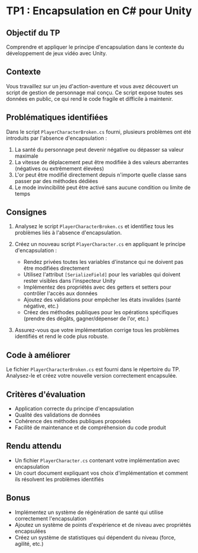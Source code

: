 # TP1 : Encapsulation en C# pour Unity

## Objectif du TP
Comprendre et appliquer le principe d'encapsulation dans le contexte du développement de jeux vidéo avec Unity.

## Contexte
Vous travaillez sur un jeu d'action-aventure et vous avez découvert un script de gestion de personnage mal conçu. Ce script expose toutes ses données en public, ce qui rend le code fragile et difficile à maintenir.

## Problématiques identifiées
Dans le script `PlayerCharacterBroken.cs` fourni, plusieurs problèmes ont été introduits par l'absence d'encapsulation :

1. La santé du personnage peut devenir négative ou dépasser sa valeur maximale
2. La vitesse de déplacement peut être modifiée à des valeurs aberrantes (négatives ou extrêmement élevées)
3. L'or peut être modifié directement depuis n'importe quelle classe sans passer par des méthodes dédiées
4. Le mode invincibilité peut être activé sans aucune condition ou limite de temps

## Consignes

1. Analysez le script `PlayerCharacterBroken.cs` et identifiez tous les problèmes liés à l'absence d'encapsulation.
2. Créez un nouveau script `PlayerCharacter.cs` en appliquant le principe d'encapsulation :
   - Rendez privées toutes les variables d'instance qui ne doivent pas être modifiées directement
   - Utilisez l'attribut `[SerializeField]` pour les variables qui doivent rester visibles dans l'inspecteur Unity
   - Implémentez des propriétés avec des getters et setters pour contrôler l'accès aux données
   - Ajoutez des validations pour empêcher les états invalides (santé négative, etc.)
   - Créez des méthodes publiques pour les opérations spécifiques (prendre des dégâts, gagner/dépenser de l'or, etc.)

3. Assurez-vous que votre implémentation corrige tous les problèmes identifiés et rend le code plus robuste.




## Code à améliorer
Le fichier `PlayerCharacterBroken.cs` est fourni dans le répertoire du TP. Analysez-le et créez votre nouvelle version correctement encapsulée.

## Critères d'évaluation
- Application correcte du principe d'encapsulation
- Qualité des validations de données
- Cohérence des méthodes publiques proposées
- Facilité de maintenance et de compréhension du code produit

## Rendu attendu
- Un fichier `PlayerCharacter.cs` contenant votre implémentation avec encapsulation
- Un court document expliquant vos choix d'implémentation et comment ils résolvent les problèmes identifiés

## Bonus
- Implémentez un système de régénération de santé qui utilise correctement l'encapsulation
- Ajoutez un système de points d'expérience et de niveau avec propriétés encapsulées
- Créez un système de statistiques qui dépendent du niveau (force, agilité, etc.)